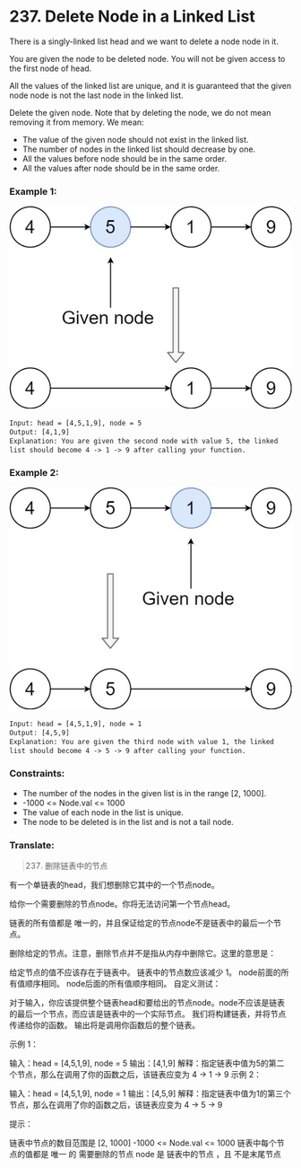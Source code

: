 # 237. Delete Node in a Linked List

There is a singly-linked list head and we want to delete a node node in it.

You are given the node to be deleted node. You will not be given access to the first node of head.

All the values of the linked list are unique, and it is guaranteed that the given node node is not the last node in the linked list.

Delete the given node. Note that by deleting the node, we do not mean removing it from memory. We mean:

* The value of the given node should not exist in the linked list.
* The number of nodes in the linked list should decrease by one.
* All the values before node should be in the same order.
* All the values after node should be in the same order.

### Example 1:

![image description](node1.jpeg)

```
Input: head = [4,5,1,9], node = 5
Output: [4,1,9]
Explanation: You are given the second node with value 5, the linked list should become 4 -> 1 -> 9 after calling your function.
```

### Example 2:

![image description](node2.jpeg)

```
Input: head = [4,5,1,9], node = 1
Output: [4,5,9]
Explanation: You are given the third node with value 1, the linked list should become 4 -> 5 -> 9 after calling your function.
```

### Constraints:

* The number of the nodes in the given list is in the range [2, 1000].
* -1000 <= Node.val <= 1000
* The value of each node in the list is unique.
* The node to be deleted is in the list and is not a tail node.

### Translate:

> 237. 删除链表中的节点

有一个单链表的head，我们想删除它其中的一个节点node。

给你一个需要删除的节点node。你将无法访问第一个节点head。

链表的所有值都是 唯一的，并且保证给定的节点node不是链表中的最后一个节点。

删除给定的节点。注意，删除节点并不是指从内存中删除它。这里的意思是：

给定节点的值不应该存在于链表中。
链表中的节点数应该减少 1。
node前面的所有值顺序相同。
node后面的所有值顺序相同。
自定义测试：

对于输入，你应该提供整个链表head和要给出的节点node。node不应该是链表的最后一个节点，而应该是链表中的一个实际节点。
我们将构建链表，并将节点传递给你的函数。
输出将是调用你函数后的整个链表。

示例 1：


输入：head = [4,5,1,9], node = 5
输出：[4,1,9]
解释：指定链表中值为5的第二个节点，那么在调用了你的函数之后，该链表应变为 4 -> 1 -> 9
示例 2：


输入：head = [4,5,1,9], node = 1
输出：[4,5,9]
解释：指定链表中值为1的第三个节点，那么在调用了你的函数之后，该链表应变为 4 -> 5 -> 9


提示：

链表中节点的数目范围是 [2, 1000]
-1000 <= Node.val <= 1000
链表中每个节点的值都是 唯一 的
需要删除的节点 node 是 链表中的节点 ，且 不是末尾节点